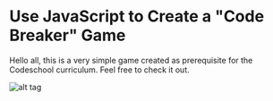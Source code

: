 # Use JavaScript to Create a "Code Breaker" Game
Hello all, this is a very simple game created as prerequisite for the Codeschool curriculum. Feel free to check it out.

![alt tag](https://cloud.githubusercontent.com/assets/5638847/22342332/074b39a4-e3c2-11e6-8147-d33c5937079a.gif)
